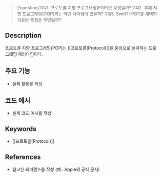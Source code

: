 
>[!question]
>GQ1. 프로토콜 지향 프로그래밍(POP)은 무엇일까?
>GQ2. 객체 지향 프로그래밍(OOP)과는 어떤 차이점이 있을까?
>GQ3. Swift가 POP를 채택한 이유와 특징은 무엇일까?

## Description

프로토콜 지향 프로그래밍(POP)는 [[프로토콜(Protocol)]]을 중심으로 설계하는 프로그래밍 패러다임이다.

## 주요 기능
+ 실제 활용을 작성

## 코드 예시
+ 실제 코드 예시를 작성

## Keywords
+ [[프로토콜(Protocol)]]

## References
- 참고한 레퍼런스를 작성 (예 : Apple의 공식 문서)